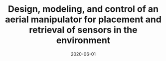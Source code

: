 ---
title: "Design, modeling, and control of an aerial manipulator for placement and retrieval of sensors in the environment"
collection: publications
permalink: /publication/2020-06-01-aerial-manipulator-design
date: 2020-06-01
venue: 'Journal of Field Robotics'
paperurl: 'https://onlinelibrary.wiley.com/doi/full/10.1002/rob.21963'
citation: 'Hamaza, S, Georgilas, I, Heredia, G, Ollero, A, Richardson, T. Design, modeling, and control of an aerial manipulator for placement and retrieval of sensors in the environment. J Field Robotics. 2020; 37: 1224– 1245. https://doi.org/10.1002/rob.21963'
---